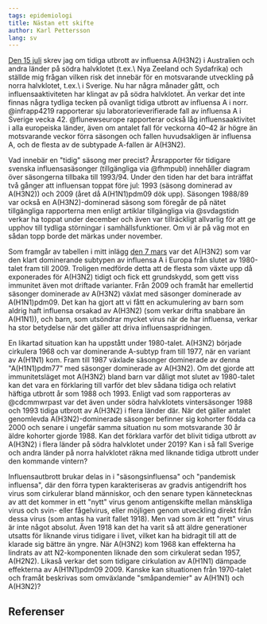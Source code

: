 ```yaml
---
tags: epidemiologi
title: Nästan ett skifte
author: Karl Pettersson
lang: sv
---
```


[Den 15 juli](2019-07-15-australiensa.html) skrev jag om tidiga
utbrott av influensa A(H3N2) i Australien och andra länder på södra
halvklotet (t.ex.\ Nya Zeeland och Sydafrika) och ställde mig frågan
vilken risk det innebär för en motsvarande utveckling på norra
halvklotet, t.ex.\ i Sverige. Nu har några månader gått, och
influensaaktiviteten har klingat av på södra halvklotet. Än verkar det
inte finnas några tydliga tecken på ovanligt tidiga utbrott av
influensa A i norr. @infrapp4219 rapporterar sju
laboratorieverifierade fall av influensa A i Sverige vecka 42.
@flunewseurope rapporterar också låg influensaaktivitet i alla
europeiska länder, även om antalet fall för veckorna 40–42 är högre än
motsvarande veckor förra säsongen och fallen huvudsakligen är
influensa A, och de flesta av de subtypade A-fallen är A(H3N2).

Vad innebär en "tidig" säsong mer precist? Årsrapporter för tidigare
svenska influensasäsonger (tillgängliga via @fhmpubl) innehåller
diagram över säsongerna tillbaka till 1993/94. Under den tiden har
det bara inträffat två gånger att influensan toppat före jul:
1993 (säsong dominerad av A(H3N2)) och 2009 (året då A(H1N1)pdm09 dök upp).
Säsongen 1988/89 var också en A(H3N2)-dominerad säsong som föregår
de på nätet tillgängliga rapporterna men enligt artiklar
tillgängliga via @svdagstidn verkar ha toppat under december och
även var tillräckligt allvarlig för att ge upphov till tydliga
störningar i samhällsfunktioner. Om vi är på väg mot en sådan topp
borde det märkas under november.

Som framgår av tabellen i mitt inlägg [den 7 mars](2019-03-07-kallt.html)
var det A(H3N2) som var den klart dominerande subtypen av influensa A
i Europa från slutet av 1980-talet fram till 2009. Troligen medförde
detta att de flesta som växte upp då exponerades för A(H3N2) tidigt
och fick ett grundskydd, som gett viss immunitet även mot driftade
varianter. Från 2009 och framåt har emellertid säsonger dominerade av
A(H3N2) växlat med säsonger dominerade av A(H1N1)pdm09. Det kan ha
gjort att vi fått en ackumulering av barn som aldrig haft influensa
orsakad av A(H3N2) (som verkar drifta snabbare än A(H1N1)), och barn,
som utsöndrar mycket virus när de har influensa, verkar ha stor
betydelse när det gäller att driva influensaspridningen.

En likartad situation kan ha uppstått under 1980-talet. A(H3N2)
började cirkulera 1968 och var dominerande A-subtyp fram till 1977,
när en variant av A(H1N1) kom. Fram till 1987 växlade säsonger
dominerade av denna "A(H1N1)pdm77" med säsonger dominerade av A(H3N2).
Om det gjorde att immunitetsläget mot A(H3N2) bland barn var dåligt
mot slutet av 1980-talet kan det vara en förklaring till varför det
blev sådana tidiga och relativt häftiga utbrott år som 1988 och 1993.
Enligt vad som rapporteras av @cdcmmwrpast var det även under södra
halvklotets vintersäsonger 1988 och 1993 tidiga utbrott av A(H3N2) i
flera länder där. När det gäller antalet genomlevda A(H3N2)-dominerade
säsonger befinner sig kohorter födda ca 2000 och senare i ungefär samma
situation nu som motsvarande 30 år äldre kohorter gjorde 1988. Kan det
förklara varför det blivit tidiga utbrott av A(H3N2) i flera länder på
södra halvklotet under 2019? Kan i så fall Sverige och andra länder på
norra halvklotet räkna med liknande tidiga utbrott under den kommande
vintern?

Influensautbrott brukar delas in i "säsongsinfluensa" och "pandemisk
influensa", där den förra typen karakteriseras av gradvis antigendrift
hos virus som cirkulerar bland människor, och den senare typen
kännetecknas av att det kommer in ett "nytt" virus genom antigenskifte
mellan mänskliga virus och svin- eller fågelvirus, eller möjligen
genom utveckling direkt från dessa virus (som antas ha varit fallet
1918). Men vad som är ett "nytt" virus är inte något absolut. Även 1918
kan det ha varit så att äldre generationer utsatts för liknande virus
tidigare i livet, vilket kan ha bidragit till att de klarade sig
bättre än yngre. När A(H3N2) kom 1968 kan effekterna ha lindrats av
att N2-komponenten liknade den som cirkulerat sedan 1957, A(H2N2).
Likaså verkar det som tidigare cirkulation av A(H1N1) dämpade
effekterna av A(H1N1)pdm09 2009. Kanske kan situationen från
1970-talet och framåt beskrivas som omväxlande "småpandemier" av
A(H1N1) och A(H3N2)?

## Referenser
